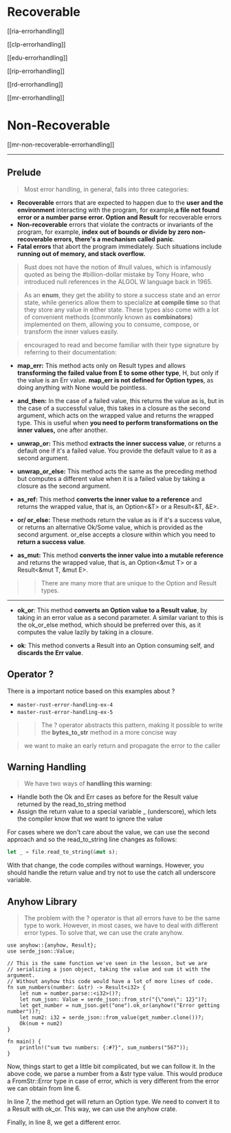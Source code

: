 
# Recoverable

[[ria-errorhandling]]


[[clp-errorhandling]]


[[edu-errorhandling]]


[[rip-errorhandling]]


[[rd-errorhandling]]


[[mr-errorhandling]]


# Non-Recoverable

[[mr-non-recoverable-errorhandling]]

---

## Prelude

> Most error handling, in general, falls into three categories:

- **Recoverable** errors that are expected to happen due to the **user and the environment** interacting with the program, for example,**a file not found error or a number parse error. Option and Result** for recoverable errors
- **Non-recoverable** errors that violate the contracts or invariants of the program, for example, **index out of bounds or divide by zero non-recoverable errors, there's a mechanism called panic**.
- **Fatal errors** that abort the program immediately. Such situations include **running out of memory, and stack overflow.**

> Rust does not have the notion of #null values, which is infamously quoted as being the #billion-dollar mistake by Tony Hoare, who introduced null references in the ALGOL W language back in 1965.

> As an **enum**, they get the ability to store a success state and an error state, while generics allow them to specialize **at compile time** so that they store any value in either state. These types also come with a lot of convenient methods (commonly known as **combinators**) implemented on them, allowing you to consume, compose, or transform the inner values easily.

> encouraged to read and become familiar with their type signature by referring to their documentation:

- **map_err:** This method acts only on Result types and allows **transforming the failed value from E to some other type**, H, but only if the value is an Err value. **map_err is not defined for Option types**, as doing anything with None would be pointless.

- **and_then:** In the case of a failed value, this returns the value as is, but in the case of a successful value, this takes in a closure as the second argument, which acts on the wrapped value and returns the wrapped type. This is useful when **you need to perform transformations on the inner values,** one after another.
  
- **unwrap_or:** This method **extracts the inner success value**, or returns a default one if it's a failed value. You provide the default value to it as a second argument.
  
- **unwrap_or_else:** This method acts the same as the preceding method but computes a different value when it is a failed value by taking a closure as the second argument.
  
- **as_ref:** This method **converts the inner value to a reference** and returns the wrapped value, that is, an Option<&T> or a Result<&T, &E>.
  
- **or/ or_else:** These methods return the value as is if it's a success value, or returns an alternative Ok/Some value, which is provided as the second argument. or_else accepts a closure within which you need to **return a success value**.
  
- **as_mut:** This method **converts the inner value into a mutable reference** and returns the wrapped value, that is, an Option<&mut T> or a Result<&mut T, &mut E>.
>> There are many more that are unique to the Option and Result types.

---

- **ok_or**: This method **converts an Option value to a Result value**, by taking in an error value as a second parameter. A similar variant to this is the ok_or_else method, which should be preferred over this, as it computes the value lazily by taking in a closure.
  
- **ok**: This method converts a Result into an Option consuming self, and **discards the Err value**.


## Operator ?
There is a important notice based on this examples about ?
- `master-rust-error-handling-ex-4`
- `master-rust-error-handling-ex-5`

> > The ? operator abstracts this pattern, making it possible to write the **bytes_to_str** method in a more concise way

> we want to make an early return and propagate the error to the caller

## Warning Handling


> We have two ways of **handling this warning:**
- Handle both the Ok and Err cases as before for the Result value returned by the read_to_string method
- Assign the return value to a special variable _ (underscore), which lets the compiler know that we want to ignore the value

For cases where we don't care about the value, we can use the second approach and so the read_to_string line changes as follows:

```rust
let _ = file.read_to_string(&mut s);
```

With that change, the code compiles without warnings. However, you should handle the return value and try not to use the catch all underscore variable.

## Anyhow Library

> The problem with the ? operator is that all errors have to be the same type to work. However, in most cases, we have to deal with different error types. To solve that, we can use the crate anyhow.


```rust,no_run,compile_fail
use anyhow::{anyhow, Result};
use serde_json::Value;

// This is the same function we've seen in the lesson, but we are 
// serializing a json object, taking the value and sum it with the argument.
// Without anyhow this code would have a lot of more lines of code.
fn sum_numbers(number: &str) -> Result<i32> {
    let num = number.parse::<i32>()?;
    let num_json: Value = serde_json::from_str("{\"one\": 12}")?;
    let get_number = num_json.get("one").ok_or(anyhow!("Error getting number"))?;
    let num2: i32 = serde_json::from_value(get_number.clone())?;
    Ok(num + num2)
}

fn main() {
    println!("sum two numbers: {:#?}", sum_numbers("567"));
}
```

Now, things start to get a little bit complicated, but we can follow it. In the above code, we parse a number from a &str type value. This would produce a FromStr::Error type in case of error, which is very different from the error we can obtain from line 6.

In line 7, the method get will return an Option type. We need to convert it to a Result with ok_or. This way, we can use the anyhow crate.

Finally, in line 8, we get a different error.
